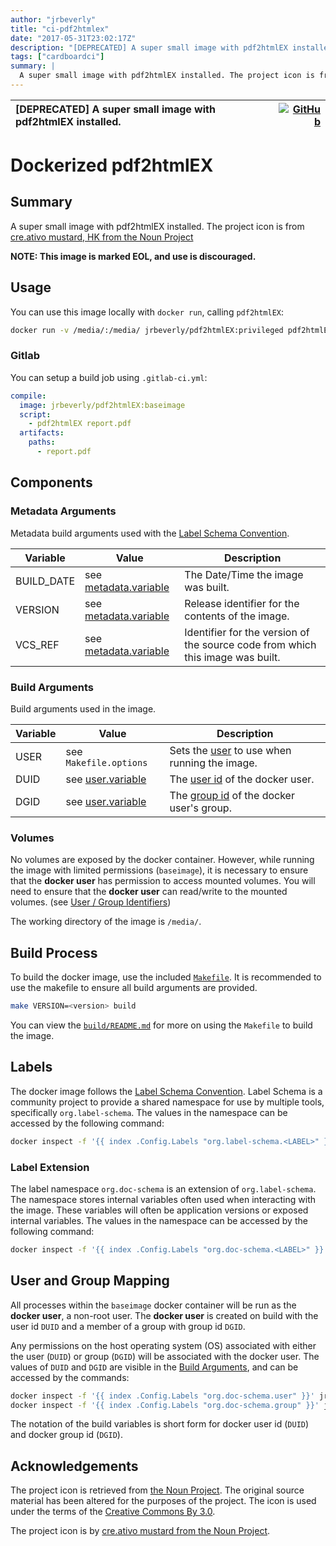 ```yaml
---
author: "jrbeverly"
title: "ci-pdf2htmlex"
date: "2017-05-31T23:02:17Z"
description: "[DEPRECATED] A super small image with pdf2htmlEX installed."
tags: ["cardboardci"]
summary: |
  A super small image with pdf2htmlEX installed. The project icon is from [cre.ativo mustard, HK from the Noun Project](docs/icon/icon.json) **NOTE: This image is marked EOL, and use is discouraged.**
---
```


| [DEPRECATED] A super small image with pdf2htmlEX installed. | [![GitHub](https://img.shields.io/badge/GitHub-%23121011.svg?logo=github&logoColor=white)](https://github.com/cardboardci/ci-pdf2htmlex) |
| :-------- | -------: |


# Dockerized pdf2htmlEX

## Summary

A super small image with pdf2htmlEX installed. The project icon is from [cre.ativo mustard, HK from the Noun Project](docs/icon/icon.json)

**NOTE: This image is marked EOL, and use is discouraged.**

## Usage

You can use this image locally with `docker run`, calling `pdf2htmlEX`:

```bash
docker run -v /media/:/media/ jrbeverly/pdf2htmlEX:privileged pdf2htmlEX report.pdf
```

### Gitlab

You can setup a build job using `.gitlab-ci.yml`:

```yaml
compile:
  image: jrbeverly/pdf2htmlEX:baseimage
  script:
    - pdf2htmlEX report.pdf
  artifacts:
    paths:
      - report.pdf
```

## Components

### Metadata Arguments

Metadata build arguments used with the [Label Schema Convention](http://label-schema.org).

| Variable | Value | Description |
| -------- | ----- |------------ |
| BUILD_DATE | see [metadata.variable](build/Makefile.metadata.variable) | The Date/Time the image was built. |
| VERSION | see [metadata.variable](build/Makefile.metadata.variable) | Release identifier for the contents of the image. |
| VCS_REF | see [metadata.variable](build/Makefile.metadata.variable) | Identifier for the version of the source code from which this image was built. |

### Build Arguments

Build arguments used in the image.

| Variable | Value | Description |
| -------- | ------- |------------ |
| USER | see `Makefile.options` | Sets the [user](http://www.linfo.org/uid.html) to use when running the image. |
| DUID | see [user.variable](info/Makefile.user.variable) | The [user id](http://www.linfo.org/uid.html) of the docker user. |
| DGID | see [user.variable](info/Makefile.user.variable) | The [group id](http://www.linfo.org/uid.html) of the docker user's group. |

### Volumes

No volumes are exposed by the docker container. However, while running the image with limited permissions (`baseimage`), it is necessary to ensure that the **docker user** has permission to access mounted volumes. You will need to ensure that the **docker user** can read/write to the mounted volumes. (see [User / Group Identifiers](#user-and-group-mapping))

The working directory of the image is `/media/`.

## Build Process

To build the docker image, use the included [`Makefile`](build/Makefile). It is recommended to use the makefile to ensure all build arguments are provided.

```bash
make VERSION=<version> build
```

You can view the [`build/README.md`](build/README.md) for more on using the `Makefile` to build the image.

## Labels

The docker image follows the [Label Schema Convention](http://label-schema.org). Label Schema is a community project to provide a shared namespace for use by multiple tools, specifically `org.label-schema`. The values in the namespace can be accessed by the following command:

```bash
docker inspect -f '{{ index .Config.Labels "org.label-schema.<LABEL>" }}' jrbeverly/pdf2htmlEX
```

### Label Extension

The label namespace `org.doc-schema` is an extension of `org.label-schema`. The namespace stores internal variables often used when interacting with the image. These variables will often be application versions or exposed internal variables. The values in the namespace can be accessed by the following command:

```bash
docker inspect -f '{{ index .Config.Labels "org.doc-schema.<LABEL>" }}' jrbeverly/pdf2htmlEX
```

## User and Group Mapping

All processes within the `baseimage` docker container will be run as the **docker user**, a non-root user. The **docker user** is created on build with the user id `DUID` and a member of a group with group id `DGID`.

Any permissions on the host operating system (OS) associated with either the user (`DUID`) or group (`DGID`) will be associated with the docker user. The values of `DUID` and `DGID` are visible in the [Build Arguments](#build-arguments), and can be accessed by the commands:

```bash
docker inspect -f '{{ index .Config.Labels "org.doc-schema.user" }}' jrbeverly/pdf2htmlEX:baseimage
docker inspect -f '{{ index .Config.Labels "org.doc-schema.group" }}' jrbeverly/pdf2htmlEX:baseimage
```

The notation of the build variables is short form for docker user id (`DUID`) and docker group id (`DGID`).

## Acknowledgements

The project icon is retrieved from [the Noun Project](docs/icon/icon.json). The original source material has been altered for the purposes of the project. The icon is used under the terms of the [Creative Commons By 3.0](https://creativecommons.org/licenses/by/3.0/).

The project icon is by [cre.ativo mustard from the Noun Project](https://thenounproject.com/term/docker/676618/).